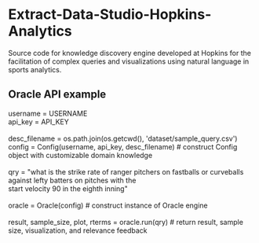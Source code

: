 # Extract-Data-Studio-Hopkins-Analytics
Source code for knowledge discovery engine developed at Hopkins for the facilitation of complex queries and visualizations using natural language in sports analytics.

## Oracle API example
username = USERNAME  
api_key = API_KEY <br /><br />
desc_filename = os.path.join(os.getcwd(), 'dataset/sample_query.csv')<br />
config = Config(username, api_key, desc_filename) # construct Config object with customizable domain knowledge <br /><br />
qry = "what is the strike rate of ranger pitchers on fastballs or curveballs against lefty batters on pitches with the <br />
       start velocity 90 in the eighth inning" <br /><br />
oracle = Oracle(config) # construct instance of Oracle engine <br /><br />
result, sample_size, plot, rterms = oracle.run(qry) # return result, sample size, visualization, and relevance feedback
